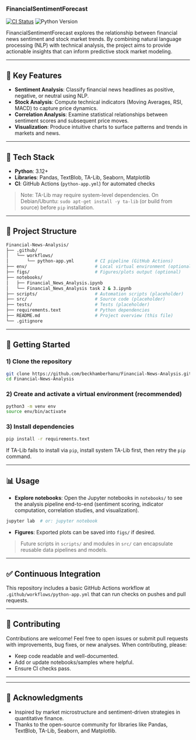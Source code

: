 ### FinancialSentimentForecast

[![CI Status](https://github.com/beckhamberhanu/Financial-News-Analysis/actions/workflows/python-app.yml/badge.svg)](https://github.com/beckhamberhanu/Financial-News-Analysis/actions/workflows/python-app.yml)
![Python Version](https://img.shields.io/badge/python-3.12%2B-blue)

FinancialSentimentForecast explores the relationship between financial news sentiment and stock market trends. By combining natural language processing (NLP) with technical analysis, the project aims to provide actionable insights that can inform predictive stock market modeling.

---

## 🚀 Key Features

- **Sentiment Analysis**: Classify financial news headlines as positive, negative, or neutral using NLP.
- **Stock Analysis**: Compute technical indicators (Moving Averages, RSI, MACD) to capture price dynamics.
- **Correlation Analysis**: Examine statistical relationships between sentiment scores and subsequent price moves.
- **Visualization**: Produce intuitive charts to surface patterns and trends in markets and news.

---

## 🧰 Tech Stack

- **Python**: 3.12+
- **Libraries**: Pandas, TextBlob, TA-Lib, Seaborn, Matplotlib
- **CI**: GitHub Actions (`python-app.yml`) for automated checks

> Note: TA-Lib may require system-level dependencies. On Debian/Ubuntu: `sudo apt-get install -y ta-lib` (or build from source) before `pip` installation.

---

## 📁 Project Structure

```bash
Financial-News-Analysis/
├── .github/
│   └── workflows/
│       └── python-app.yml        # CI pipeline (GitHub Actions)
├── env/                          # Local virtual environment (optional, gitignored)
├── figs/                         # Figures/plots output (optional)
├── notebooks/
│   ├── Financial_News_Analysis.ipynb
│   └── Financial_News_Analysis task 2 & 3.ipynb
├── scripts/                      # Automation scripts (placeholder)
├── src/                          # Source code (placeholder)
├── tests/                        # Tests (placeholder)
├── requirements.text             # Python dependencies
├── README.md                     # Project overview (this file)
└── .gitignore
```

---

## 🔧 Getting Started

### 1) Clone the repository

```bash
git clone https://github.com/beckhamberhanu/Financial-News-Analysis.git
cd Financial-News-Analysis
```

### 2) Create and activate a virtual environment (recommended)

```bash
python3 -m venv env
source env/bin/activate
```

### 3) Install dependencies

```bash
pip install -r requirements.text
```

If TA-Lib fails to install via `pip`, install system TA-Lib first, then retry the `pip` command.

---

## 📊 Usage

- **Explore notebooks**: Open the Jupyter notebooks in `notebooks/` to see the analysis pipeline end-to-end (sentiment scoring, indicator computation, correlation studies, and visualization).

```bash
jupyter lab  # or: jupyter notebook
```

- **Figures**: Exported plots can be saved into `figs/` if desired.

> Future scripts in `scripts/` and modules in `src/` can encapsulate reusable data pipelines and models.

---

## ✅ Continuous Integration

This repository includes a basic GitHub Actions workflow at `.github/workflows/python-app.yml` that can run checks on pushes and pull requests.

---

## 🤝 Contributing

Contributions are welcome! Feel free to open issues or submit pull requests with improvements, bug fixes, or new analyses. When contributing, please:

- Keep code readable and well-documented.
- Add or update notebooks/samples where helpful.
- Ensure CI checks pass.

---

<!-- ## 📄 License -->

<!-- Add a license of your choice (e.g., MIT, Apache-2.0) at the project root as `LICENSE`. -->

---

## 🙏 Acknowledgments

- Inspired by market microstructure and sentiment-driven strategies in quantitative finance.
- Thanks to the open-source community for libraries like Pandas, TextBlob, TA-Lib, Seaborn, and Matplotlib.